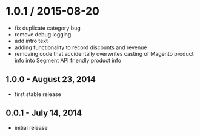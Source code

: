 
1.0.1 / 2015-08-20
==================

  * fix duplicate category bug
  * remove debug logging
  * add intro text
  * adding functionality to record discounts and revenue
  * removing code that accidentally overwrites casting of Magento product info into Segment API friendly product info

1.0.0 - August 23, 2014
-----------------------
* first stable release

0.0.1 - July 14, 2014
---------------------
* initial release
